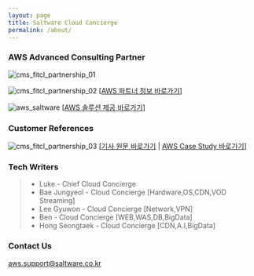 ```yaml
---
layout: page
title: Saltware Cloud Concierge
permalink: /about/
---
```


### AWS Advanced Consulting Partner
![cms_fitcl_partnership_01](https://user-images.githubusercontent.com/30482872/29053412-f0a528ca-7c2a-11e7-93d1-94664b2058fb.gif)


![cms_fitcl_partnership_02](https://user-images.githubusercontent.com/30482872/29053426-faf3546e-7c2a-11e7-8439-834168896ca1.gif)
[[AWS 파트너 정보 바로가기](http://www.aws-partner-directory.com/PartnerDirectory/PartnerDetail?Name=Saltware/)]

![aws_saltware](https://user-images.githubusercontent.com/29446742/29101274-1395a942-7cec-11e7-814d-edaf82bbb9b6.png)
[[AWS 솔루션 제공 바로가기](https://aws.amazon.com/ko/partners/find/partnerdetails/?n=Saltware&id=001E000000xHZ4MIAW#psf-solutions)]

### Customer References
![cms_fitcl_partnership_03](https://user-images.githubusercontent.com/30482872/29053430-00e02654-7c2b-11e7-8e37-a1aa3bda5ff2.gif)
[[기사 원문 바로가기](http://www.etnews.com/20150721000197) | 
[AWS Case Study 바로가기](https://aws.amazon.com/ko/solutions/case-studies/miraeasset/)]

### Tech Writers
>- Luke - Chief Cloud Concierge
>- Bae Jungyeol - Cloud Concierge [Hardware,OS,CDN,VOD Streaming]
>- Lee Gyuwon - Cloud Concierge [Network,VPN]
>- Ben - Cloud Concierge [WEB,WAS,DB,BigData]
>- Hong Seongtaek - Cloud Concierge [CDN,A.I,BigData]


### Contact Us

[aws.support@saltware.co.kr](mailto:aws.support@saltware.co.kr)
